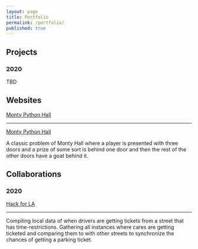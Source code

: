 ```yaml
---
layout: page
title: Portfolio
permalink: /portfolio/
published: true
---
```


## Projects

### 2020
TBD

## Websites

[Monty Python Hall](https://github.com/jx114/jx114.github.io/blob/master/monty_python.html)

---
<div>
  <a href="monty_python.html">Monty Python Hall</a>
</div>
  
A classic problem of Monty Hall where a player is presented with three doors and a prize of some sort is behind one door and then the rest of the other doors have a goat behind it.

## Collaborations

### 2020

[Hack for LA](https://github.com/orgs/hackforla/teams/lucky-parking)

---

Compiling local data of when drivers are getting tickets from a street that has time-restrictions. Gathering all instances where cares are getting ticketed and comparing them to with other streets to synchronize the chances of getting a parking ticket.
